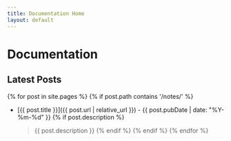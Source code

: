```yaml
---
title: Documentation Home
layout: default
---
```


# Documentation

## Latest Posts

{% for post in site.pages %}
  {% if post.path contains '/notes/' %}
* [{{ post.title }}]({{ post.url | relative_url }}) - {{ post.pubDate | date: "%Y-%m-%d" }}
    {% if post.description %}
    > {{ post.description }}
    {% endif %}
  {% endif %}
{% endfor %}
